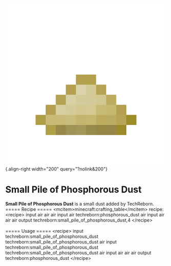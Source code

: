 ![small_pile_of_phosphorous_dust.png](/media/mods/techreborn/small_pile_of_phosphorous_dust.png){.align-right width="200" query="?nolink&200"}

# Small Pile of Phosphorous Dust

**Small Pile of Phosphorous Dust** is a small dust added by TechReborn.\
===== Recipe ===== \<mcitem\>minecraft:crafting_table\</mcitem\> recipe:\
\<recipe\> input air air air input air techreborn:phosphorous_dust air input air air air output techreborn:small_pile_of_phosphorous_dust,4 \</recipe\>\
\
===== Usage ===== \<recipe\> input techreborn:small_pile_of_phosphorous_dust techreborn:small_pile_of_phosphorous_dust air input techreborn:small_pile_of_phosphorous_dust techreborn:small_pile_of_phosphorous_dust air input air air air output techreborn:phosphorous_dust \</recipe\>
